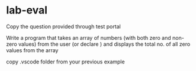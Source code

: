 # lab-eval


Copy the question provided through test portal

Write a program that takes an array of numbers (with both zero and non-zero values) from the user (or declare ) and displays the total no. of all zero values from the array

copy .vscode folder from your previous example
